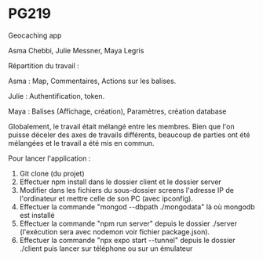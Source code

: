 # PG219
Geocaching app

Asma Chebbi, Julie Messner, Maya Legris

Répartition du travail :

Asma : Map, Commentaires, Actions sur les balises.

Julie : Authentification, token.

Maya : Balises (Affichage, création), Paramètres, création database

Globalement, le travail était mélangé entre les membres. Bien que l'on puisse déceler des axes de travails différents, beaucoup de parties ont été mélangées et le travail a été mis en commun.


Pour lancer l'application :
  1) Git clone (du projet)
  2) Effectuer npm install dans le dossier client et le dossier server
  3) Modifier dans les fichiers du sous-dossier screens l'adresse IP de l'ordinateur et mettre celle de son PC (avec ipconfig).
  4) Effectuer la commande "mongod --dbpath ./mongodata" là où mongodb est installé
  5) Effectuer la commande "npm run server" depuis le dossier ./server (l'exécution sera avec nodemon voir fichier package.json).
  6) Effectuer la commande "npx expo start --tunnel" depuis le dossier ./client puis lancer sur téléphone ou sur un émulateur
